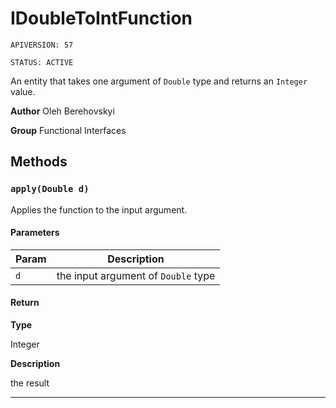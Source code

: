 # IDoubleToIntFunction

`APIVERSION: 57`

`STATUS: ACTIVE`

An entity that takes one argument of `Double` type and returns an `Integer` value.


**Author** Oleh Berehovskyi


**Group** Functional Interfaces

## Methods
### `apply(Double d)`

Applies the function to the input argument.

#### Parameters
|Param|Description|
|---|---|
|`d`|the input argument of `Double` type|

#### Return

**Type**

Integer

**Description**

the result

---
